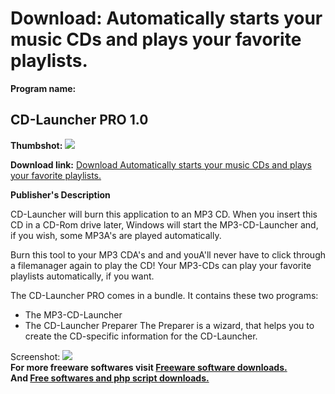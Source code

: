 # Download: Automatically starts your music CDs and plays your favorite playlists.

**Program name:**

## CD-Launcher PRO 1.0

  
**Thumbshot:** ![](http://www.freewarefiles.com/screenshot/cd-launcherpro_md.gif)   
  
**Download link:** [Download Automatically starts your music CDs and plays your favorite playlists.](http://freesoftwares.boysofts.com/CD-Launcher-PRO_program_23239.html)  
  


**Publisher's Description**  
  


CD-Launcher will burn this application to an MP3 CD. When you insert this CD in a CD-Rom drive later, Windows will start the MP3-CD-Launcher and, if you wish, some MP3A's are played automatically. 

Burn this tool to your MP3 CDA's and and youA'll never have to click through a filemanager again to play the CD! Your MP3-CDs can play your favorite playlists automatically, if you want.

The CD-Launcher PRO comes in a bundle. It contains these two programs:

  * The MP3-CD-Launcher 
  * The CD-Launcher Preparer 
The Preparer is a wizard, that helps you to create the CD-specific information for the CD-Launcher. 

  
  
Screenshot: ![](http://www.freewarefiles.com/screenshot/cd-launcherpro.gif)   
**For more freeware softwares visit [Freeware software downloads.](http://freesoftwares.boysofts.com/)**   
**And [Free softwares and php script downloads.](http://www.boysofts.com/)**
